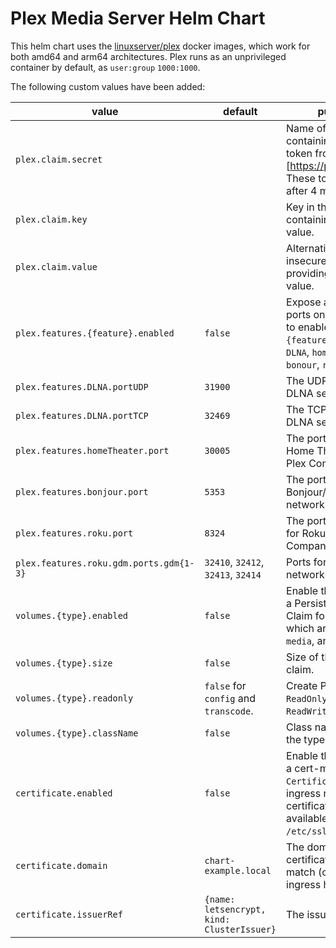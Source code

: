 # Plex Media Server Helm Chart

This helm chart uses the [linuxserver/plex](https://hub.docker.com/r/linuxserver/plex)
docker images, which work for both amd64 and arm64 architectures.
Plex runs as an unprivileged container by default, as `user:group`
`1000:1000`.

The following custom values have been added:

| value                                   | default                                        | purpose                                                                                                                             |
| --------------------------------------- | ---------------------------------------------- | ----------------------------------------------------------------------------------------------------------------------------------- |
| `plex.claim.secret`                     |                                                | Name of the secret containing the claim token from [https://plex.tv/claim]. These tokens expire after 4 minutes.                    |
| `plex.claim.key`                        |                                                | Key in the secret containing the claim value.                                                                                       |
| `plex.claim.value`                      |                                                | Alternative, but insecure method of providing the claim value.                                                                      |
| `plex.features.{feature}.enabled`       | `false`                                        | Expose additional ports on the `Service` to enable  the `{feature}`, which are `DLNA`, `homeTheater`, `bonour`, `roku`, and `gdm`.  |
| `plex.features.DLNA.portUDP`            | `31900`                                        | The UDP port for the DLNA service.                                                                                                  |
| `plex.features.DLNA.portTCP`            | `32469`                                        | The TCP port for the DLNA service.                                                                                                  |
| `plex.features.homeTheater.port`        | `30005`                                        | The port for the Plex Home Theater via Plex Companion.                                                                              |
| `plex.features.bonjour.port`            | `5353`                                         | The port for the Bonjour/Avahi network discovery.                                                                                   |
| `plex.features.roku.port`               | `8324`                                         | The port for the Plex for Roku via Plex Companion.                                                                                  |
| `plex.features.roku.gdm.ports.gdm{1-3}` | `32410`, `32412`, `32413`, `32414`             | Ports for the GDM network discovery.                                                                                                |
| `volumes.{type}.enabled`                | `false`                                        | Enable the creation of a Persistent Volume Claim for `{type}`, which are `config`, `media`, and `transcode`.                        |
| `volumes.{type}.size`                   | `false`                                        | Size of the volume claim.                                                                                                           |
| `volumes.{type}.readonly`               | `false` for `config` and `transcode`.          | Create PVC with `ReadOnlyMany` or `ReadWriteMany`.                                                                                  |
| `volumes.{type}.className`              | `false`                                        | Class name to define the type of PVC.                                                                                               |
| `certificate.enabled`                   | `false`                                        | Enable the creation of a cert-manager `Certificate` for the ingress resource. The certificates are available in `/etc/ssl/private`. |
| `certificate.domain`                    | `chart-example.local`                          | The domain for the certificate. Should match (one of) the ingress host names.                                                       |
| `certificate.issuerRef`                 | `{name: letsencrypt,     kind: ClusterIssuer}` | The issuer reference.                                                                                                               |
